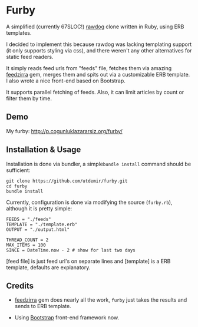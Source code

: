 Furby
=====

A simplified (currently 67SLOC!) [rawdog][] clone written in Ruby, using ERB templates.

I decided to implement this because rawdog was lacking templating support (it only supports styling via css), and there weren't any other alternatives for static feed readers. 

It simply reads feed urls from "feeds" file, fetches them via amazing [feedzirra][] gem, merges them and spits out via a customizable ERB template. I also wrote a nice front-end based on Bootstrap. 
  
It supports parallel fetching of feeds. Also, it can limit articles by count or filter them by time.   

Demo
----
My furby: http://p.cogunluklazararsiz.org/furby/
  
Installation & Usage
--------------------

Installation is done via bundler, a simple`bundle install` command should be sufficient:

    git clone https://github.com/utdemir/furby.git
    cd furby
    bundle install
  
Currently, configuration is done via modifying the source (`furby.rb`), although it is pretty simple:
    
    FEEDS = "./feeds"
    TEMPLATE = "./template.erb"
    OUTPUT = "./output.html"
    
    THREAD_COUNT = 2
    MAX_ITEMS = 100
    SINCE = DateTime.now - 2 # show for last two days
    
[feed file] is just feed url's on separate lines and [template] is a ERB template, defaults are explanatory.  

Credits
-------

* [feedzirra] gem does nearly all the work, `furby` just takes the results and sends to ERB template.
    
* Using [Bootstrap][] front-end framework now.
  
    
[rawdog]: http://offog.org/code/rawdog/
[feedzirra]: https://github.com/pauldix/feedzirra
[bootstrap]: http://getbootstrap.com/

